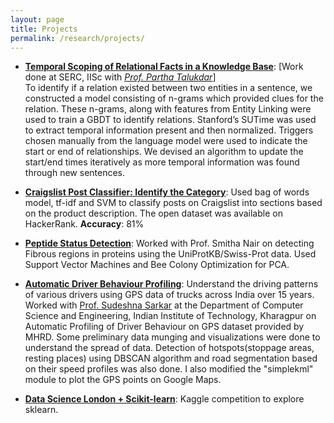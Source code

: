 ```yaml
---
layout: page
title: Projects
permalink: /research/projects/
---
```


-	**[Temporal Scoping of Relational Facts in a Knowledge Base](/files/openday2015.pdf)**: [Work done at SERC, IISc with <em><a class="tosu" href="http://www.talukdar.net/" target="_blank">Prof. Partha Talukdar</a></em>] <br>
To identify if a relation existed between two entities in a sentence, we constructed a model consisting of n-grams which provided clues for the relation. These n-grams, along with features from Entity Linking were used to train a GBDT to identify relations. Stanford’s SUTime was used to extract temporal information present and then normalized. Triggers chosen manually from the language model were used to indicate the start or end of relationships. We devised an algorithm to update the start/end times iteratively as more temporal information was found through new sentences.

-   **[Craigslist Post Classifier: Identify the Category](https://github.com/dhawaljoh/craigslist_category_classification)**: Used bag of words model, tf-idf and SVM to classify posts on Craigslist into sections based on the product description.
The open dataset was available on HackerRank. **Accuracy**: 81%

-   **[Peptide Status Detection](https://github.com/dhawaljoh/PeptideStatusDetection)**: Worked with Prof. Smitha Nair on detecting Fibrous regions in proteins using the UniProtKB/Swiss-Prot data. Used Support Vector Machines and Bee Colony Optimization for PCA.

-   **[Automatic Driver Behaviour Profiling](https://github.com/dhawaljoh/IIT-Kharagpur)**: Understand the driving patterns of various drivers using GPS data of trucks across India over 15 years. Worked with [Prof. Sudeshna Sarkar](http://www.facweb.iitkgp.ernet.in/~sudeshna/) at the Department of Computer Science and Engineering, Indian Institute of Technology, Kharagpur on Automatic Profiling of Driver Behaviour on GPS dataset provided by MHRD. Some preliminary data munging and visualizations were done to understand the spread of data. Detection of hotspots(stoppage areas, resting places) using DBSCAN algorithm and road segmentation based on their speed profiles was also done. I also modified the "simplekml" module to plot the GPS points on Google Maps.


-   **[Data Science London + Scikit-learn](https://github.com/dhawaljoh/kaggle--data-science-london)**: Kaggle competition to explore sklearn.